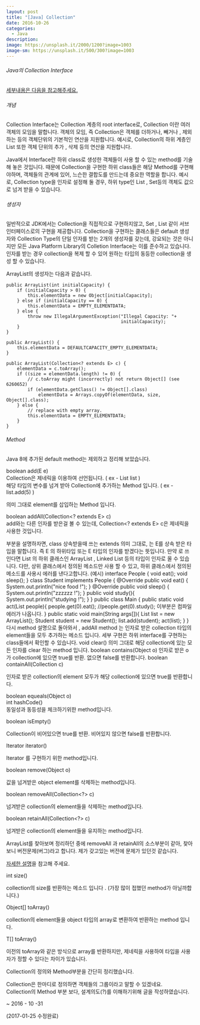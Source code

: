 ```yaml
---
layout: post
title: "[Java] Collection"
date: 2016-10-26
categories:
  - Java
description: 
image: https://unsplash.it/2000/1200?image=1003
image-sm: https://unsplash.it/500/300?image=1003
---
```




###### Java의 Collection Interface    
    
    
[세부내용은 다음을 참고해주세요.](https://docs.oracle.com/javase/8/docs/api/)     

  
###### 개념     

Collection Interface는 Collection 계층의 root interface로, Collection 이란 여러 객체의 모임을 말합니다.
객체의 모임, 즉 Collection은 객체를  더하거나, 빼거나 , 제외하는 등의 객체단위의 기본적인 연산을 지원합니다.
예시로, Collection의 하위 계층인 List 또한 객체 단위의 추가 , 삭제 등의 연산을 지원합니다.    

Java에서 Interface란 하위 class로 생성한 객체들이 사용 할 수 있는 method를 기술해 놓은 것입니다. 
때문에 Collection을 구현한 하위 class들은 해당 Method를 구현해야하며, 객체들의 관계에 있어, 느슨한 결합도를 만드는데 중요한 역할을 합니다.
예시로, Collection type을 인자로 설정해 둘 경우, 하위 type인 List , Set등의 객체도 값으로 넘겨 받을 수 있습니다. 


###### 생성자     

일반적으로 JDK에서는 Collection을 직접적으로 구현하지않고, Set , List 같이 서브인터페이스로의 구현을 제공합니다. 
Collection을 구현하는 클래스들은  default 생성자와 Collection Type의 단일 인자를 받는 2개의 생성자를 갖는데, 강요되는 것은 아니지만 모든 Java Platform Library의 Colletion Interface는 이를 준수하고 있습니다.
인자를 받는 경우 collection을 복제 할 수 있어 원하는 타입의 동등한 collection을 생성 할 수 있습니다.   

ArrayList의 생성자는 다음과 같습니다.    


    public ArrayList(int initialCapacity) {
        if (initialCapacity > 0) {
            this.elementData = new Object[initialCapacity];
        } else if (initialCapacity == 0) {
            this.elementData = EMPTY_ELEMENTDATA;
        } else {
            throw new IllegalArgumentException("Illegal Capacity: "+
                                               initialCapacity);
        }
    }

    public ArrayList() {
        this.elementData = DEFAULTCAPACITY_EMPTY_ELEMENTDATA;
    }

    public ArrayList(Collection<? extends E> c) {
        elementData = c.toArray();
        if ((size = elementData.length) != 0) {
            // c.toArray might (incorrectly) not return Object[] (see 6260652)
            if (elementData.getClass() != Object[].class)
                elementData = Arrays.copyOf(elementData, size, Object[].class);
        } else {
            // replace with empty array.
            this.elementData = EMPTY_ELEMENTDATA;
        }
    }   



###### Method  

Java 8에 추가된 default method는 제외하고 정리해 보았습니다.      
    
boolean add(E e)     
Collection은 제네릭을 이용하여 선언됩니다. ( ex - List<Integer> list )     
해당 타입의 변수를 넘겨 받아 Collection에 추가하는 Method 입니다. ( ex - list.add(5) )       

의미 그대로 element를 삽입하는 Method 입니다.   
   
boolean addAll(Collection<? extends E> c)   
add와는 다른 인자를 받은걸 볼 수 있는데, Collection<? extends E> c은 제네릭을 사용한 것입니다.
<? extends E>부분을 설명하자면, class 상속받을때 쓰는 extends 의미 그대로,  <? extends E> 는 E를 상속 받은 타입을 말합니다.     
즉 E 의 하위타입 또는 E 타입의 인자를 받겠다는 뜻입니다.      
만약 <? extends List> 로 쓰인다면 List 의 하위 클래스인 ArrayList , Linked List 등의 타입이 인자로 올 수 있습니다.     
다만, 상위 클래스에서 정의된 메소드만 사용 할 수 있고, 하위 클래스에서 정의된 메소드를 사용시 에러를 낸다고합니다.    
   
(예시)   


    interface People {
        void eat();
        void sleep();
    }

    class Student implements  People {
            @Override
            public void eat() {
                System.out.println("nice food  !");
            }
            
            @Override
            public void sleep() {
                System.out.println("zzzzzz !");
            }
            
            public void study(){
                System.out.println("studying !");
            }
    }

    public class Main {
        public static void act(List<? extends People> people){
            people.get(0).eat();
            //people.get(0).study(); 이부분은 컴파일 에러가 나옵니다.
        }
        public static void main(String args[]){
            List<Student> list = new ArrayList();
            Student student = new Student();
            list.add(student);
            act(list);
        }
    }   


다시 method 설명으로 돌아와서 , addAll method 는 인자로 받은 collection 타입의 element들을 모두 추가하는 메소드 입니다.      
세부 구현은 하위 interface를 구현하는 class들에서 확인할 수 있습니다.
 
void clear()   

의미 그대로 해당 collection에 있는 모든 인자를 clear 하는 method 입니다.   

boolean contains(Object o)   

인자로 받은 o 가 collection에 있으면 true를 반환. 없으면 false를 반환합니다.   

boolean containAll(Collection<?> c)   

인자로 받은 collection의 element 모두가  해당 collection에 있으면 true를 반환합니다.   

boolean equeals(Object o)     
int hashCode()      
동일성과 동등성을 체크하기위한 method입니다.       


boolean isEmpty()   

Collection이 비어있으면 true를 반환. 비어있지 않으면 false를 반환합니다.

Iterator<E> iterator()   

Iterator 를 구현하기 위한 method입니다.   

boolean remove(Object o)

값을 넘겨받은 object element를 삭제하는 method입니다.   

boolean removeAll(Collection<?> c)   
 
넘겨받은 collection의 element들을 삭제하는 method입니다.
   
boolean retainAll(Collection<?> c)    

넘겨받은 collection의 element들을 유지하는 method입니다.
 
ArrayList를 찾아보며 정리하던 중에 removeAll 과 retainAll의 소스부분이 같아, 찾아보니 버전문제(버그)라고 합니다. 
제가 갖고있는 버전에 문제가 있던것 같습니다.
      
[자세한 설명](http://stackoverflow.com/questions/8372576/java-commons-collections-removeall)을 참고해 주세요.   
 
int size()    
   
collection의 size를 반환하는 메소드 입니다 . (가장 많이 접했던 method가 아닐까합니다.)

Object[] toArray()      

collection의 element들을 object 타입의 array로 변환하여 반환하는 method 입니다.     


<T> T[] toArray()      

이전의 toArray와 같은 방식으로 array를 반환하지만, 제네릭을 사용하여 타입을 사용자가 정할 수 있다는 차이가 있습니다.      



Collection의 정의와 Method부분을 간단히 정리했습니다.  

Collection은 한마디로 정의하면 객체들의 그룹이라고 말할 수 있겠네요.    
Collection의 Method 부분 보다, 설계의도(?)를 이해하기위해 글을 작성하였습니다.         

    
~ 2016 - 10 -31         
     
(2017-01-25  수정완료)    
